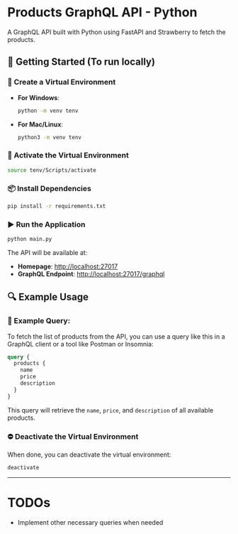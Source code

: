 # Products GraphQL API - Python

A GraphQL API built with Python using FastAPI and Strawberry to fetch the products.  

## 🚀 Getting Started (To run locally)

### 🌟 Create a Virtual Environment  
- **For Windows**:  
  ```bash
  python -m venv tenv
  ```

- **For Mac/Linux**:  
  ```bash
  python3 -m venv tenv
  ```

### 🔑 Activate the Virtual Environment  

  ```bash
  source tenv/Scripts/activate
  ```

### 📦 Install Dependencies  
```bash
pip install -r requirements.txt
```

### ▶️ Run the Application  
```bash
python main.py
```

The API will be available at:  
- **Homepage**: [http://localhost:27017](http://localhost:27017)  
- **GraphQL Endpoint**: [http://localhost:27017/graphql](http://localhost:27017/graphql)  

## 🔍 Example Usage  

### 📝 Example Query:

To fetch the list of products from the API, you can use a query like this in a GraphQL client or a tool like Postman or Insomnia:

```graphql
query {
  products {
    name
    price
    description
  }
}
```

This query will retrieve the `name`, `price`, and `description` of all available products.

### ⛔ Deactivate the Virtual Environment  
When done, you can deactivate the virtual environment:  
```bash
deactivate
```

---

# TODOs
- Implement other necessary queries when needed
